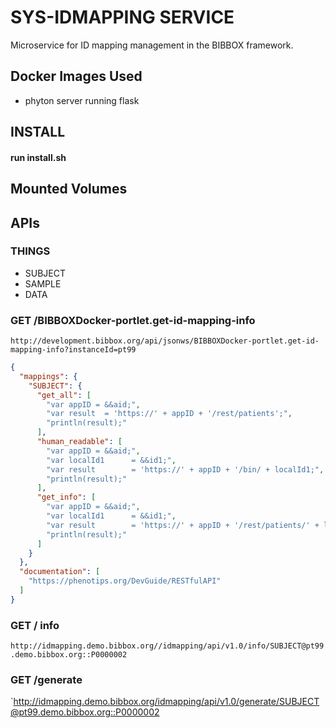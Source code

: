 # SYS-IDMAPPING SERVICE
Microservice for ID mapping management in the BIBBOX framework. 

## Docker Images Used
 * phyton server running flask

## INSTALL
#### run install.sh 

## Mounted Volumes

## APIs

### THINGS

* SUBJECT
* SAMPLE
* DATA


### GET /BIBBOXDocker-portlet.get-id-mapping-info
`http://development.bibbox.org/api/jsonws/BIBBOXDocker-portlet.get-id-mapping-info?instanceId=pt99`

```json
{
  "mappings": {
    "SUBJECT": {
      "get_all": [
        "var appID = &&aid;",
        "var result  = 'https://' + appID + '/rest/patients';",
        "println(result);"
      ],
      "human_readable": [
        "var appID = &&aid;",
        "var localId1      = &&id1;",
        "var result        = 'https://' + appID + '/bin/ + localId1;",
        "println(result);"
      ],
      "get_info": [
        "var appID = &&aid;",
        "var localId1      = &&id1;",
        "var result        = 'https://' + appID + '/rest/patients/' + localId1;",
        "println(result);"
      ]
    }
  },
  "documentation": [
    "https://phenotips.org/DevGuide/RESTfulAPI"
  ]
}
```

### GET / info
`http://idmapping.demo.bibbox.org//idmapping/api/v1.0/info/SUBJECT@pt99.demo.bibbox.org::P0000002`

### GET /generate
`http://idmapping.demo.bibbox.org/idmapping/api/v1.0/generate/SUBJECT@pt99.demo.bibbox.org::P0000002 
